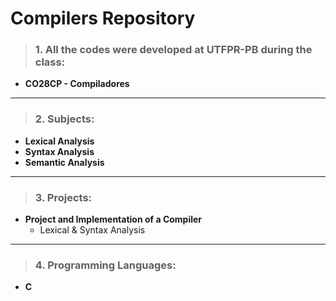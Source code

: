 # Compilers Repository

>### 1. All the codes were developed at UTFPR-PB during the class: 
- **CO28CP - Compiladores**
---
>### 2. Subjects:
- **Lexical Analysis**
- **Syntax Analysis**
- **Semantic Analysis**
---
>### 3. Projects:
- **Project and Implementation of a Compiler**
    - Lexical & Syntax Analysis 
---
>### 4. Programming Languages:
- **C**
